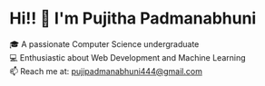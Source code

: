 # Hi!! 👋 I'm Pujitha Padmanabhuni

🎓 A passionate Computer Science undergraduate  
💻 Enthusiastic about Web Development and Machine Learning  
📫 Reach me at: pujipadmanabhuni444@gmail.com 


<!---
pujithap1211/pujithap1211 is a ✨ special ✨ repository because its `README.md` (this file) appears on your GitHub profile.
You can click the Preview link to take a look at your changes.
--->
